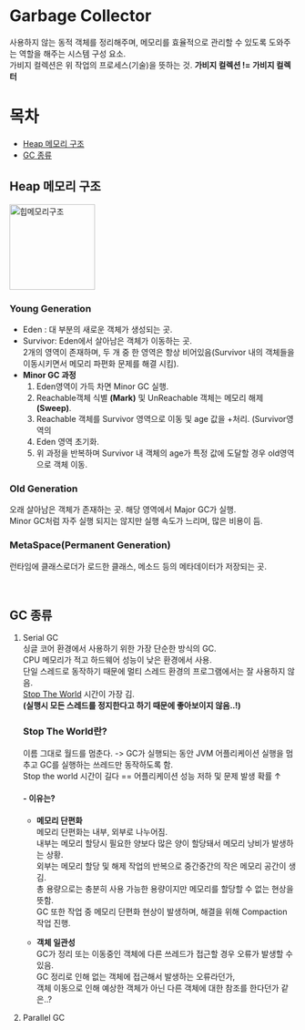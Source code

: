# Garbage Collector
  사용하지 않는 동적 객체를 정리해주며, 메모리를 효율적으로 관리할 수 있도록 도와주는 역할을 해주는 시스템 구성 요소. <br/>
  가비지 컬렉션은 위 작업의 프로세스(기술)을 뜻하는 것. <strong>가비지 컬렉션 != 가비지 컬렉터</strong>

# 목차
- [Heap 메모리 구조](#heap-메모리-구조)
- [GC 종류](#gc-종류)
  
## Heap 메모리 구조
<img src="https://github.com/user-attachments/assets/f0edda1d-ea33-46ac-b66d-70046bcf5b50" alt="힙메모리구조" height="150px"/>

### Young Generation
  - Eden : 대 부분의 새로운 객체가 생성되는 곳.
  - Survivor: Eden에서 살아남은 객체가 이동하는 곳.<br/>
    2개의 영역이 존재하며, 두 개 중 한 영역은 항상 비어있음(Survivor 내의 객체들을 이동시키면서 메모리 파편화 문제를 해결 시킴).
- **Minor GC 과정**
  1. Eden영역이 가득 차면 Minor GC 실행.
  2. Reachable객체 식별 **(Mark)** 및 UnReachable 객체는 메모리 해제 **(Sweep)**. 
  3. Reachable 객체를 Survivor 영역으로 이동 및 age 값을 +처리. (Survivor영역의 
  4. Eden 영역 초기화.
  5. 위 과정을 반복하며 Survivor 내 객체의 age가 특정 값에 도달할 경우 old영역으로 객체 이동.
 
### Old Generation
 오래 살아남은 객체가 존재하는 곳. 해당 영역에서 Major GC가 실행. <br/>
 Minor GC처럼 자주 실행 되지는 않지만 실행 속도가 느리며, 많은 비용이 듬. 

 ### MetaSpace(Permanent Generation)
 런타임에 클래스로더가 로드한 클래스, 메소드 등의 메타데이터가 저장되는 곳.
 
<br/>
 
## GC 종류
1. Serial GC <br/>
   싱글 코어 환경에서 사용하기 위한 가장 단순한 방식의 GC.<br/>
   CPU 메모리가 적고 하드웨어 성능이 낮은 환경에서 사용.<br/>
   단일 스레드로 동작하기 때문에 멀티 스레드 환경의 프로그램에서는 잘 사용하지 않음.<br/>
   <ins>Stop The World</ins> 시간이 가장 김.<br/>
   <b>(실행시 모든 스레드를 정지한다고 하기 때문에 좋아보이지 않음..!)</b>
   
   ### Stop The World란?
   이름 그대로 월드를 멈춘다. -> GC가 실행되는 동안 JVM 어플리케이션 실행을 멈추고 GC를 실행하는 쓰레드만 동작하도록 함.<br/>
   Stop the world 시간이 길다 == 어플리케이션 성능 저하 및 문제 발생 확률 ↑
   #### - 이유는? 
    - **메모리 단편화**<br/>
      메모리 단편화는 내부, 외부로 나누어짐.<br/>
      내부는 메모리 할당시 필요한 양보다 많은 양이 할당돼서 메모리 낭비가 발생하는 상황.<br/>
      외부는 메모리 할당 및 해제 작업의 반복으로 중간중간의 작은 메모리 공간이 생김.<br/>
      총 용량으로는 충분히 사용 가능한 용량이지만 메모리를 할당할 수 없는 현상을 뜻함. <br/>
      GC 또한 작업 중 메모리 단편화 현상이 발생하며, 해결을 위해 Compaction 작업 진행.
      
    - **객체 일관성**<br/>
      GC가 정리 또는 이동중인 객체에 다른 쓰레드가 접근할 경우 오류가 발생할 수 있음.<br/>
      GC 정리로 인해 없는 객체에 접근해서 발생하는 오류라던가,<br/>
      객체 이동으로 인해 예상한 객체가 아닌 다른 객체에 대한 참조를 한다던가 같은..?
  


2. Parallel GC <br/>

